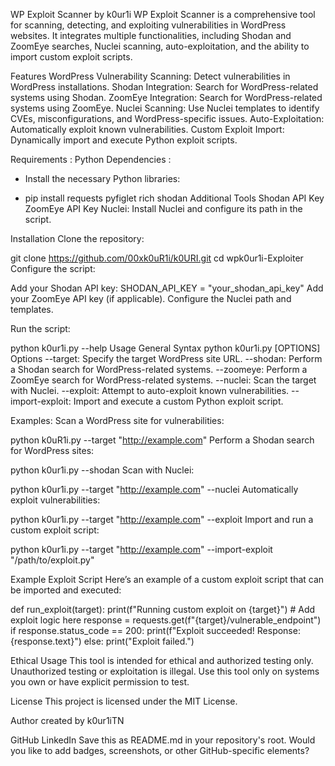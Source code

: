 WP Exploit Scanner by k0ur1i
WP Exploit Scanner is a comprehensive tool for scanning, detecting, and exploiting vulnerabilities in WordPress websites. It integrates multiple functionalities, including Shodan and ZoomEye searches, Nuclei scanning, auto-exploitation, and the ability to import custom exploit scripts.

Features
WordPress Vulnerability Scanning: Detect vulnerabilities in WordPress installations.
Shodan Integration: Search for WordPress-related systems using Shodan.
ZoomEye Integration: Search for WordPress-related systems using ZoomEye.
Nuclei Scanning: Use Nuclei templates to identify CVEs, misconfigurations, and WordPress-specific issues.
Auto-Exploitation: Automatically exploit known vulnerabilities.
Custom Exploit Import: Dynamically import and execute Python exploit scripts.


Requirements :
Python Dependencies :
- Install the necessary Python libraries:

- pip install requests pyfiglet rich shodan
Additional Tools
Shodan API Key
ZoomEye API Key
Nuclei:
Install Nuclei and configure its path in the script.



Installation
Clone the repository:

git clone https://github.com/00xk0uR1i/k0URI.git
cd wpk0ur1i-Exploiter
Configure the script:

Add your Shodan API key:
SHODAN_API_KEY = "your_shodan_api_key"
Add your ZoomEye API key (if applicable).
Configure the Nuclei path and templates.



Run the script:

python k0ur1i.py --help
Usage
General Syntax
python k0ur1i.py [OPTIONS]
Options
--target: Specify the target WordPress site URL.
--shodan: Perform a Shodan search for WordPress-related systems.
--zoomeye: Perform a ZoomEye search for WordPress-related systems.
--nuclei: Scan the target with Nuclei.
--exploit: Attempt to auto-exploit known vulnerabilities.
--import-exploit: Import and execute a custom Python exploit script.


Examples:
Scan a WordPress site for vulnerabilities:

python k0uR1i.py --target "http://example.com"
Perform a Shodan search for WordPress sites:

python k0ur1i.py --shodan
Scan with Nuclei:

python k0ur1i.py --target "http://example.com" --nuclei
Automatically exploit vulnerabilities:

python k0ur1i.py --target "http://example.com" --exploit
Import and run a custom exploit script:

python k0ur1i.py --target "http://example.com" --import-exploit "/path/to/exploit.py"


Example Exploit Script
Here’s an example of a custom exploit script that can be imported and executed:

def run_exploit(target):
    print(f"Running custom exploit on {target}")
    # Add exploit logic here
    response = requests.get(f"{target}/vulnerable_endpoint")
    if response.status_code == 200:
        print(f"Exploit succeeded! Response: {response.text}")
    else:
        print("Exploit failed.")






        
Ethical Usage
This tool is intended for ethical and authorized testing only. Unauthorized testing or exploitation is illegal. Use this tool only on systems you own or have explicit permission to test.






License
This project is licensed under the MIT License.

Author
created by k0ur1iTN

GitHub
LinkedIn
Save this as README.md in your repository's root. Would you like to add badges, screenshots, or other GitHub-specific elements?





